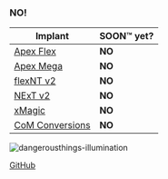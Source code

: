 ### NO!

| Implant | SOON™ yet? |
| ------- | ---------- |
| [Apex Flex](/info#apex-flex) | **NO** |
| [Apex Mega](/info#apex-mega) | **NO** |
| [flexNT v2](/info#flexnt-v2) | **NO** |
| [NExT v2](/info#next-v2) | **NO** |
| [xMagic](/info#xmagic) | **NO** |
| [CoM Conversions](/info#com-conversions) | **NO** |

![dangerousthings-illumination](https://user-images.githubusercontent.com/95120860/143782522-c02ba0ab-5f62-4a06-a5bf-feec8ecef6db.gif)

[GitHub](https://github.com/soontmyet/soontmyet.github.io)
